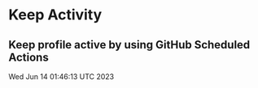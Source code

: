 # Keep Activity 
Keep profile active by using GitHub Scheduled Actions
--- 
Wed Jun 14 01:46:13 UTC 2023